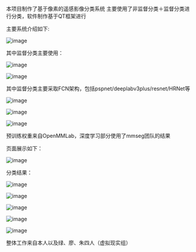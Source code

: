 本项目制作了基于像素的遥感影像分类系统
主要使用了非监督分类＋监督分类进行分类，软件制作基于QT框架进行

主要系统介绍如下:

![image](https://user-images.githubusercontent.com/87323344/232573995-ec34bb23-ca95-4a45-8f0b-cc480adf9fe2.png)

其中监督分类主要使用：

![image](https://user-images.githubusercontent.com/87323344/232575934-6cc6b317-b577-4e48-8756-c70ee2387797.png)

![image](https://user-images.githubusercontent.com/87323344/232575962-d60924e5-e179-4be4-98f8-1a79b47ce768.png)


其中监督分类主要采取FCN架构，包括pspnet/deeplabv3plus/resnet/HRNet等

![image](https://user-images.githubusercontent.com/87323344/232574827-900fa159-47dc-406e-94f8-e669e99a1b12.png)

![image](https://user-images.githubusercontent.com/87323344/232574848-0bdb76c3-1cfc-42cc-a254-09d30da2d8e3.png)

![image](https://user-images.githubusercontent.com/87323344/232574883-8e6855c0-0528-4e86-98d8-96b35e837ba5.png)

预训练权重来自OpenMMLab，深度学习部分使用了mmseg团队的结果

页面展示如下：

![image](https://user-images.githubusercontent.com/87323344/232574973-6cf7aa82-b419-4605-8c0b-985a21fe90b3.png)

分类结果：

![image](https://user-images.githubusercontent.com/87323344/232575042-fcf16612-3165-4199-91da-bd702f23cc61.png)

![image](https://user-images.githubusercontent.com/87323344/232575089-13db738d-adc8-4260-a334-ac64a20683c4.png)

![image](https://user-images.githubusercontent.com/87323344/232575120-2920fc12-dc8f-4186-b181-22b4a767f55b.png)

![image](https://user-images.githubusercontent.com/87323344/232575153-6f88aee2-d962-439e-9183-7286d82b25d7.png)

![image](https://user-images.githubusercontent.com/87323344/232575194-546e9643-8e9f-4840-9e83-d7e453628ed7.png)

整体工作来自本人以及绿、廖、朱四人（虚拟现实组）
